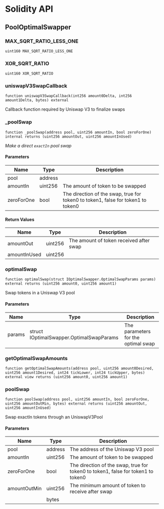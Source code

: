 # Solidity API

## PoolOptimalSwapper

### MAX_SQRT_RATIO_LESS_ONE

```solidity
uint160 MAX_SQRT_RATIO_LESS_ONE
```

### XOR_SQRT_RATIO

```solidity
uint160 XOR_SQRT_RATIO
```

### uniswapV3SwapCallback

```solidity
function uniswapV3SwapCallback(int256 amount0Delta, int256 amount1Delta, bytes) external
```

Callback function required by Uniswap V3 to finalize swaps

### \_poolSwap

```solidity
function _poolSwap(address pool, uint256 amountIn, bool zeroForOne) internal returns (uint256 amountOut, uint256 amountInUsed)
```

_Make a direct `exactIn` pool swap_

#### Parameters

| Name       | Type    | Description                                                                      |
| ---------- | ------- | -------------------------------------------------------------------------------- |
| pool       | address |                                                                                  |
| amountIn   | uint256 | The amount of token to be swapped                                                |
| zeroForOne | bool    | The direction of the swap, true for token0 to token1, false for token1 to token0 |

#### Return Values

| Name         | Type    | Description                             |
| ------------ | ------- | --------------------------------------- |
| amountOut    | uint256 | The amount of token received after swap |
| amountInUsed | uint256 |                                         |

### optimalSwap

```solidity
function optimalSwap(struct IOptimalSwapper.OptimalSwapParams params) external returns (uint256 amount0, uint256 amount1)
```

Swap tokens in a Uniswap V3 pool

#### Parameters

| Name   | Type                                     | Description                         |
| ------ | ---------------------------------------- | ----------------------------------- |
| params | struct IOptimalSwapper.OptimalSwapParams | The parameters for the optimal swap |

### getOptimalSwapAmounts

```solidity
function getOptimalSwapAmounts(address pool, uint256 amount0Desired, uint256 amount1Desired, int24 tickLower, int24 tickUpper, bytes) external view returns (uint256 amount0, uint256 amount1)
```

### poolSwap

```solidity
function poolSwap(address pool, uint256 amountIn, bool zeroForOne, uint256 amountOutMin, bytes) external returns (uint256 amountOut, uint256 amountInUsed)
```

Swap exactIn tokens through an UniswapV3Pool

#### Parameters

| Name         | Type    | Description                                                                      |
| ------------ | ------- | -------------------------------------------------------------------------------- |
| pool         | address | The address of the Uniswap V3 pool                                               |
| amountIn     | uint256 | The amount of token to be swapped                                                |
| zeroForOne   | bool    | The direction of the swap, true for token0 to token1, false for token1 to token0 |
| amountOutMin | uint256 | The minimum amount of token to receive after swap                                |
|              | bytes   |                                                                                  |
